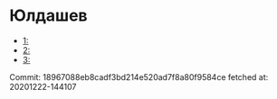# Юлдашев
- [1: ](1.md)
- [2: ](2.md)
- [3: ](3.md)

Commit: 18967088eb8cadf3bd214e520ad7f8a80f9584ce
 fetched at: 20201222-144107
